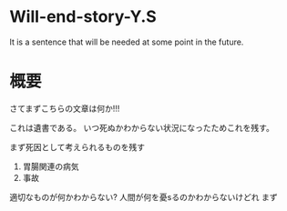 # Will-end-story-Y.S
It is a sentence that will be needed at some point in the future.

# 概要
さてまずこちらの文章は何か!!!


これは遺書である。
いつ死ぬかわからない状況になったためこれを残す。  


まず死因として考えられるものを残す
1. 胃腸関連の病気
2. 事故


適切なものが何かわからない?
人間が何を憂sるのかわからないけどれ
まず

